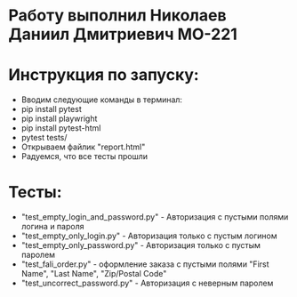 # Работу выполнил Николаев Даниил Дмитриевич МО-221

# Инструкция по запуску:
* Вводим следующие команды в терминал:
* pip install pytest
* pip install playwright
* pip install pytest-html
* pytest tests/
* Открываем файлик "report.html"
* Радуемся, что все тесты прошли
# Тесты:
* "test_empty_login_and_password.py" - Авторизация с пустыми полями логина и пароля
* "test_empty_only_login.py" - Авторизация только с пустым логином
* "test_empty_only_password.py" - Авторизация только с пустым паролем
* "test_fali_order.py" - оформление заказа с пустыми полями "First Name", "Last Name", "Zip/Postal Code"
* "test_uncorrect_password.py" - Авторизация с неверным паролем 
